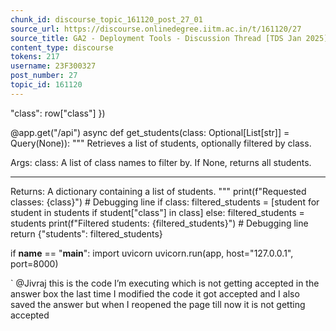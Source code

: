 ```yaml
---
chunk_id: discourse_topic_161120_post_27_01
source_url: https://discourse.onlinedegree.iitm.ac.in/t/161120/27
source_title: GA2 - Deployment Tools - Discussion Thread [TDS Jan 2025]
content_type: discourse
tokens: 217
username: 23F300327
post_number: 27
topic_id: 161120
---
```


 "class": row["class"]
 })

@app.get("/api")
async def get_students(class: Optional[List[str]] = Query(None)): 
 """
 Retrieves a list of students, optionally filtered by class.

Args:
 class: A list of class names to filter by. If None, returns all students.

---

Returns:
 A dictionary containing a list of students.
 """
 print(f"Requested classes: {class}") # Debugging line
 if class:
 filtered_students = [student for student in students if student["class"] in class]
 else:
 filtered_students = students
 print(f"Filtered students: {filtered_students}") # Debugging line
 return {"students": filtered_students}

if __name__ == "__main__":
 import uvicorn
 uvicorn.run(app, host="127.0.0.1", port=8000)

`
@Jivraj this is the code I’m executing which is not getting accepted in the answer box the last time I modified the code it got accepted and I also saved the answer but when I reopened the page till now it is not getting accepted
